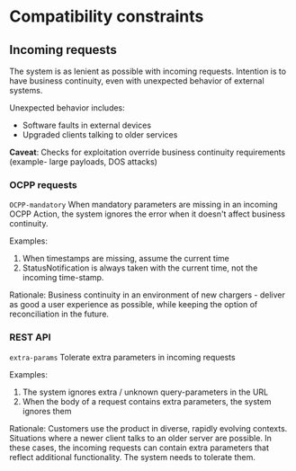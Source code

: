 # Compatibility constraints

## Incoming requests

The system is as lenient as possible with incoming requests.
Intention is to have business continuity, even with unexpected behavior of external systems.

Unexpected behavior includes:

- Software faults in external devices
- Upgraded clients talking to older services

**Caveat**: Checks for exploitation override business continuity requirements (example- large payloads, DOS attacks)

### OCPP requests

`OCPP-mandatory` When mandatory parameters are missing in an incoming OCPP Action,
the system ignores the error when it doesn't affect business continuity.

Examples:

1. When timestamps are missing, assume the current time
1. StatusNotification is always taken with the current time, not the incoming time-stamp.

Rationale: Business continuity in an environment of new chargers - deliver as good a user experience as possible, while keeping the option of reconciliation in the future.

### REST API

`extra-params` Tolerate extra parameters in incoming requests

Examples:

1. The system ignores extra / unknown query-parameters in the URL
1. When the body of a request contains extra parameters, the system ignores them

Rationale: Customers use the product in diverse, rapidly evolving contexts.
Situations where a newer client talks to an older server are possible.
In these cases, the incoming requests can contain extra parameters that reflect additional functionality. The system needs to tolerate them.
